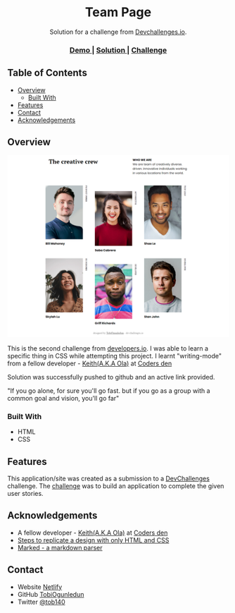 <!-- Please update value in the {}  -->

<h1 align="center">Team Page</h1>

<div align="center">
   Solution for a challenge from  <a href="http://devchallenges.io" target="_blank">Devchallenges.io</a>.
</div>

<div align="center">
  <h3>
    <a href="https://teampagedev.netlify.app/">
      Demo
    </a>
    <span> | </span>
    <a href="https://github.com/TobiOgunledun/team-page">
      Solution
    </a>
    <span> | </span>
    <a href="https://devchallenges.io/challenges/hhmesazsqgKXrTkYkt0U">
      Challenge
    </a>
  </h3>
</div>

<!-- TABLE OF CONTENTS -->

## Table of Contents

- [Overview](#overview)
  - [Built With](#built-with)
- [Features](#features)
- [Contact](#contact)
- [Acknowledgements](#acknowledgements)

<!-- OVERVIEW -->

## Overview
![screenshot](https://github.com/TobiOgunledun/team-page/blob/main/screenshot.png)

This is the second challenge from <a href="https://devchallenges.io">developers.io</a>. I was able to learn a specific thing in CSS while attempting this project. I learnt "writing-mode" from a fellow developer - <a href="https://github.com/Keith-Web3">Keith(A.K.A Ola)</a> at <a href="https://twitter.com/codersden94">Coders den</a>

Solution was successfully pushed to github and an active link provided. 

"If you go alone, for sure you'll go fast. but if you go as a group with a common goal and vision, you'll go far"

### Built With

<!-- This section should list any major frameworks that you built your project using. Here are a few examples.-->

- HTML
- CSS

## Features

<!-- List the features of your application or follow the template. Don't share the figma file here :) -->

This application/site was created as a submission to a [DevChallenges](https://devchallenges.io/challenges) challenge. The [challenge](https://devchallenges.io/challenges/hhmesazsqgKXrTkYkt0U) was to build an application to complete the given user stories.


## Acknowledgements

<!-- This section should list any articles or add-ons/plugins that helps you to complete the project. This is optional but it will help you in the future. For exmpale -->

- A fellow developer - <a href="https://github.com/Keith-Web3">Keith(A.K.A Ola)</a> at <a href="https://twitter.com/codersden94">Coders den</a>
- [Steps to replicate a design with only HTML and CSS](https://devchallenges-blogs.web.app/how-to-replicate-design/)
- [Marked - a markdown parser](https://github.com/chjj/marked)

## Contact

- Website [Netlify](https://teampagedev.netlify.app/)
- GitHub [TobiOgunledun](https://github.com/TobiOgunledun)
- Twitter [@tob140](https://twitter.com/tob140)
